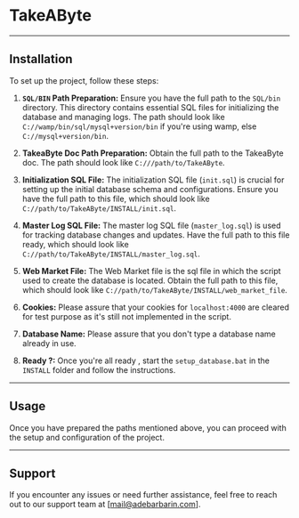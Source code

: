 # TakeAByte

---

## Installation

To set up the project, follow these steps:

1. **`SQL/BIN` Path Preparation:** Ensure you have the full path to the `SQL/bin` directory. This directory contains essential SQL files for initializing the database and managing logs. The path should look like `C://wamp/bin/sql/mysql+version/bin` if you're using wamp, else `C://mysql+version/bin`.


2. **TakeaByte Doc Path Preparation:** Obtain the full path to the TakeaByte doc. The path should look like `C:///path/to/TakeAByte`.


3. **Initialization SQL File:** The initialization SQL file (`init.sql`) is crucial for setting up the initial database schema and configurations. Ensure you have the full path to this file, which should look like `C://path/to/TakeAByte/INSTALL/init.sql`.


4. **Master Log SQL File:** The master log SQL file (`master_log.sql`) is used for tracking database changes and updates. Have the full path to this file ready, which should look like `C://path/to/TakeAByte/INSTALL/master_log.sql`.


5. **Web Market File:** The Web Market file is the sql file in which the script used to create the database is located. Obtain the full path to this file, which should look like `C://path/to/TakeAByte/INSTALL/web_market_file`.


6. **Cookies:** Please assure that your cookies for `localhost:4000` are cleared for test purpose as it's still not implemented in the script.


7. **Database Name:** Please assure that you don't type a database name already in use.


8. **Ready ?:** Once you're all ready , start the `setup_database.bat` in the `INSTALL` folder and follow the instructions.

---

## Usage

Once you have prepared the paths mentioned above, you can proceed with the setup and configuration of the project.

---

## Support

If you encounter any issues or need further assistance, feel free to reach out to our support team at [mail@adebarbarin.com].
